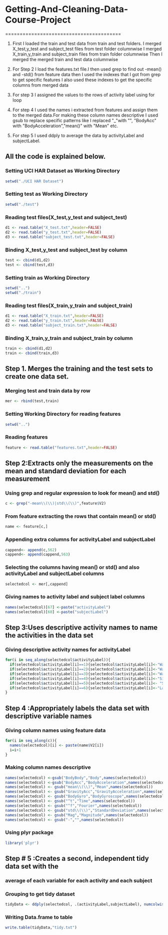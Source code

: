 # Getting-And-Cleaning-Data-Course-Project
========================================
1. First I loaded the train and test data from train and test folders.
I merged X_test,y_test and subject_test files from test folder columnwise
I merged X_train,y_train and subject_train files from train folder columnwise
Then I merged the merged train and test data columnwise

2. For Step 2 I load the features.txt file.I then used grep to find out -mean() and -std() from feature data
then I used the indexes that I got from grep to get specific features
I also used these indexes to get the specific columns from merged data

3. For step 3 I assigned the values to the rows of activity label using for loop

4. For step 4 I used the names i extracted from features and assign them
to the merged data.For making these column names descriptive
I used gsub to replace specific patterns like I replaced "_"with "",
"BodyAcc" with "BodyAcceleration","mean()" with "Mean" etc.

5. For step 5 I used ddply to average the data by activityLabel and subjectLabel.

## All the code is explained below.

### Setting UCI HAR Dataset as Working Directory 
```r
setwd("./UCI HAR Dataset")
```


### Setting test as Working Directory 
```r
setwd("./test")
```

### Reading test files(X_test,y_test and subject_test)
```r
d1 <- read.table("X_test.txt",header=FALSE)
d2 <- read.table("y_test.txt",header=FALSE)
d3 <- read.table("subject_test.txt",header=FALSE)
```
### Binding X_test,y_test and subject_test by column
```r
test <- cbind(d1,d2)
test <- cbind(test,d3)
```

### Setting train as Working Directory 

```r
setwd("..")
setwd("./train")
```

### Reading test files(X_train,y_train and subject_train)

```r
d1 <- read.table("X_train.txt",header=FALSE)
d2 <- read.table("y_train.txt",header=FALSE)
d3 <- read.table("subject_train.txt",header=FALSE)
```

### Binding X_train,y_train and subject_train by column
```r
train <- cbind(d1,d2)
train <- cbind(train,d3)
```

## Step 1. Merges the training and the test sets to create one data set.
### Merging test and train data by row
```r
mer <- rbind(test,train)
```

### Setting Working Directory for reading features
```r
setwd("..")
```

### Reading features
```r
feature <- read.table("features.txt",header=FALSE)
```
## Step 2:Extracts only the measurements on the mean and standard deviation for each measurement

### Using grep and regular expression to look for mean() and std()

```r
c <- grep("-mean\\(\\)|std\\(\\)",feature$V2)
```

### From feature extracting the rows that contain mean() or std()
```r
name <- feature[c,]
```
### Appending extra columns for activityLabel and subjectLabel 
```r
cappend<- append(c,562)
cappend<- append(cappend,563)
```
### Selecting the columns having mean() or std() and also activityLabel and subjectLabel columns
```r
selectedcol <- mer[,cappend]
```

### Giving names to activity label and subject label columns
```r
names(selectedcol)[67] <-paste("activityLabel")
names(selectedcol)[68] <-paste("subjectLabel")
```


## Step 3:Uses descriptive activity names to name the activities in the data set
### Giving descriptive activity names for activityLabel
```r
for(i in seq_along(selectedcol$activityLabel)){
  if(selectedcol$activityLabel[i]==1){selectedcol$activityLabel[i]<-"Walking"}
  if(selectedcol$activityLabel[i]==2){selectedcol$activityLabel[i]<-"WalkingUpstairs"}
  if(selectedcol$activityLabel[i]==3){selectedcol$activityLabel[i]<-"WalkingDownstairs"}
  if(selectedcol$activityLabel[i]==4){selectedcol$activityLabel[i]<-"Sitting"}
  if(selectedcol$activityLabel[i]==5){selectedcol$activityLabel[i]<- "Standing"}
  if(selectedcol$activityLabel[i]==6){selectedcol$activityLabel[i]<-"Laying"}
}
```
## Step 4 :Appropriately labels the data set with descriptive variable names
### Giving column names using feature data
```r
for(i in seq_along(c)){
  names(selectedcol)[i] <- paste(name$V2[i])
  i=i+1
}
```

### Making column names descriptive
```r
names(selectedcol) <-gsub("BodyBody","Body",names(selectedcol))
names(selectedcol) <-gsub("BodyAcc","BodyAcceleration",names(selectedcol))
names(selectedcol) <- gsub("mean\\(\\)","Mean",names(selectedcol))
names(selectedcol) <- gsub("GravityAcc","GravityAcceleration",names(selectedcol))
names(selectedcol) <- gsub("BodyGyro","BodyGyroscope",names(selectedcol))
names(selectedcol) <- gsub("^t","Time",names(selectedcol))
names(selectedcol) <- gsub("^f","Fourier",names(selectedcol))
names(selectedcol) <- gsub("std\\(\\)","StandardDeviation",names(selectedcol))
names(selectedcol) <- gsub("Mag","Magnitude",names(selectedcol))
names(selectedcol) <- gsub("-","",names(selectedcol))
```
### Using plyr package
```r
library('plyr')
```
## Step # 5 :Creates a second, independent tidy data set with the 
### average of each variable for each activity and each subject
### Grouping to get tidy dataset
```r
tidyData <- ddply(selectedcol, .(activityLabel,subjectLabel), numcolwise(mean))
```
### Writing Data.frame to table
```r
write.table(tidyData,"tidy.txt")
```
